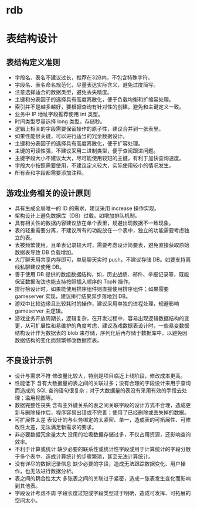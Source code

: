 # rdb

# 表结构设计

## 表结构定义准则 <br>
* 字段名、表名不建议过长，推荐在32B内，不包含特殊字符。
* 字段名、表名命名规范化，尽量表达实际含义，避免过度简写。
* 注意选择适合的数据类型，避免丢失精度。
* 主键和分表因子的选择具有高度离散化，便于负载均衡和扩缩容处理。
* 索引并不是越多越好，要根据查询有针对性的创建，避免和主键定义一致。
* 业务中 IP 地址字段推荐使用 int 类型。
* 时间类型尽量选择 long 类型，存储秒。
* 逻辑上相关的字段需要保留操作的原子性，建议合并到一张表里。
* 如果性能很关键，可以进行适当的冗余数据设计。
* 主键和分表因子的选择具有高度离散化，便于扩容处理。
* 主键的可读性强，不建议采用二进制类型，便于查阅跟进问题。
* 主键字段大小不建议太大，尽可能使用较短的主键，有利于加快查询速度。
* 字段大小按照需要使用，不建议定义较大，实际使用较小的情况发生。
* 所有表和字段都需要添加注释。

## 游戏业务相关的设计原则

* 具有生成全局唯一的 ID 的需求，建议采用 increase 操作实现。
* 架构设计上避免数据库（DB）过载，如增加排队机制。
* 具有相关性的数据内容建议放在单个表里，规避出现数据不一致现象。
* 表的轻重需要分离，不建议所有的功能放在一个表中，独立的功能需要考虑独立的表。
* 表被频繁使用，且单表记录较大时，需要考虑设计简要表，避免直接获取原始数据表导致 DB 负载增加。
* 大厅聊天用共享内存即可，单局聊天实时 push，不建议存储 DB。如要支持离线私聊建议使用 DB。
* 善于使用 DB 提供的数组数据结构，如，历史战绩、邮件、举报记录等，既能保证数据淘汰也能支持按照插入顺序的 TopN 操作。
* 排行榜设计时，如果能使用排序组件则直接使用排序组件；如果需要 gameserver 实现，建议排行结果异步落地到 DB。
* 游戏中比较边缘且比较耗时的操作，建议采用单独的进程处理，规避影响 gameserver 主逻辑。
* 游戏业务开放周期长，逻辑复杂，在开发过程中，容易出现逻辑数据结构的变更，从可扩展性和易维护的角度考虑，建议游戏数据表设计时，一些易变数据结构设计作为数据表的 blob 来存储，序列化后再存储于数据库中，以避免因数据结构的变化而频繁修改数据库表。

## 不良设计示例
* 设计与需求不符
修改量比较大，特别是项目临近上线阶段，修改成本更高。
* 性能低下
含有大数据量的表之间的关联过多；没有合理的字段设计来用于查询而造成的 SQL 查询语句很复杂；对于大数据量的表没有采用有效的手段去处理；滥用视图等。
* 数据完整性丧失
含有主外键关系的表之间关联字段的设计方式不合理，造成更新与删除操作后，程序容易出错或不完善；使用了已经删除或丢失掉的数据。
* 可扩展性太差
表设计的与业务绑定的太紧密、单一，造成表的可拓展性、可修改性太差，无法满足新需求的要求。
* 非必要数据冗余量太大
没用的垃圾数据存储过多，不仅占用资源，还影响查询效率。
* 不利于计算或统计
缺少必要的联系性或统计性字段或用于计算统计的字段分散于多个表中，造成计算统计的步骤繁琐，甚至无法计算统计。
* 没有详尽的数据记录信息
缺少必要的字段，造成无法跟踪数据变化、用户操作，也无法进行数据分析。
* 表之间的耦合性太大
多张表之间的关联过于紧密，造成一张表发生变化而影响到其他表。
* 字段设计考虑不周
字段长度过短或字段类型过于明确，造成可发挥、可拓展的空间太小。
